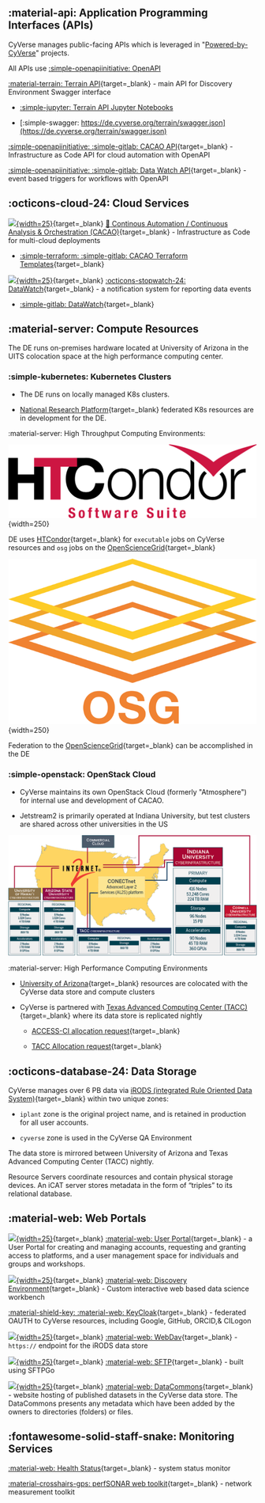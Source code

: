
[de]: ../assets/de/deIcon.svg
[data]: ../assets/de/dataIcon.svg
[cacao]: ../assets/de/cacao-04.png
[ball]: ../assets/de/cyverse_ball_2022.png

## :material-api: Application Programming Interfaces (APIs)

CyVerse manages public-facing APIs which is leveraged in "[Powered-by-CyVerse](https://cyverse.org/powered-by-cyverse)" projects. 

All APIs use [:simple-openapiinitiative: OpenAPI](https://www.openapis.org/)

[:material-terrain: Terrain API](https://de.cyverse.org/terrain/docs/index.html){target=_blank} - main API for Discovery Environment Swagger interface 

* [:simple-jupyter: Terrain API Jupyter Notebooks](https://github.com/cyverse/terrain-notebook)

* [:simple-swagger: https://de.cyverse.org/terrain/swagger.json](https://de.cyverse.org/terrain/swagger.json)

[:simple-openapiinitiative: :simple-gitlab: CACAO API](https://gitlab.com/cyverse/cacao/-/blob/master/docs/openapi/openapi.yaml){target=_blank} - Infrastructure as Code API for cloud automation with OpenAPI

[:simple-openapiinitiative: :simple-gitlab: Data Watch API](https://gitlab.com/cyverse/datawatch/-/blob/master/docs/openapi/datawatch-openapi.yaml){target=_blank} - event based triggers for workflows with OpenAPI

## :octicons-cloud-24: Cloud Services

[![][cacao]{width=25}](https://cyverse.org/cacao){target=_blank} [:chocolate_bar: Continous Automation / Continuous Analysis & Orchestration (CACAO)](https://cyverse.org/cacao){target=_blank} - Infrastructure as Code for multi-cloud deployments

* [:simple-terraform: :simple-gitlab: CACAO Terraform Templates](https://gitlab.com/cyverse/cacao-tf-os-ops/){target=_blank}

[![][cacao]{width=25}](https://gitlab.com/cyverse/datawatch){target=_blank} [:octicons-stopwatch-24: DataWatch](https://gitlab.com/cyverse/datawatch){target=_blank} - a notification system for reporting data events

* [:simple-gitlab: DataWatch](https://gitlab.com/cyverse/datawatch){target=_blank}

## :material-server: Compute Resources

The DE runs on-premises hardware located at University of Arizona in the UITS colocation space at the high performance computing center. 

### :simple-kubernetes: Kubernetes Clusters

* The DE runs on locally managed K8s clusters.

* [National Research Platform](https://nationalresearchplatform.org/){target=_blank} federated K8s resources are in development for the DE.

:material-server: High Throughput Computing Environments:

![htcondor](../assets/HTCondor_red_blk.svg){width=250}

DE uses [HTCondor](https://htcondor.org/){target=_blank} for `executable` jobs on CyVerse resources and `osg` jobs on the [OpenScienceGrid](https://opensciencegrid.org){target=_blank}

![](../assets/OSG_Logo_W_Text.svg){width=250}

Federation to the [OpenScienceGrid](https://opensciencegrid.org){target=_blank} can be accomplished in the DE

### :simple-openstack: OpenStack Cloud 

* CyVerse maintains its own OpenStack Cloud (formerly "Atmosphere") for internal use and development of CACAO.

* Jetstream2 is primarily operated at Indiana University, but test clusters are shared across other universities in the US

![js2](../assets/js2.png)

:material-server: High Performance Computing Environments

* [University of Arizona](https://it.arizona.edu/){target=_blank} resources are colocated with the CyVerse data store and compute clusters

* CyVerse is partnered with [Texas Advanced Computing Center (TACC)](https://www.tacc.utexas.edu/){target=_blank} where its data store is replicated nightly

    * [ACCESS-CI allocation request](https://access-ci.org/){target=_blank}

    * [TACC Allocation request](https://portal.tacc.utexas.edu/allocations-overview){target=_blank}
    
## :octicons-database-24: Data Storage

CyVerse manages over 6 PB data via [iRODS (integrated Rule Oriented Data System)](https://irods.org){target=_blank} within two unique zones:

* `iplant` zone is the original project name, and is retained in production for all user accounts.

* `cyverse` zone is used in the CyVerse QA Environment

The data store is mirrored between University of Arizona and Texas Advanced Computing Center (TACC) nightly.

Resource Servers coordinate resources and contain physical storage devices. An iCAT server stores metadata in the form of “triples” to its relational database. 

## :material-web: Web Portals

[![][ball]{width=25}](https://user.cyverse.org/){target=_blank} [:material-web: User Portal](https://user.cyverse.org){target=_blank} - a User Portal for creating and managing accounts, requesting and granting access to platforms, and a user management space for individuals and groups and workshops. 

[![][de]{width=25}](https://de.cyverse.org){target=_blank} [:material-web: Discovery Environment](https://de.cyverse.org){target=_blank}  - Custom interactive web based data science workbench

[:material-shield-key: :material-web: KeyCloak](https://kc.cyverse.org){target=_blank} - federated OAUTH to CyVerse resources, including Google, GitHub, ORCID,& CILogon

[![][data]{width=25}](https://data.cyverse.org){target=_blank} [:material-web: WebDav](https://data.cyverse.org/){target=_blank} - `https://` endpoint for the iRODS data store

[![][data]{width=25}](){target=_blank} [:material-web: SFTP](/){target=_blank} - built using SFTPGo

[![][data]{width=25}](https://datacommons.cyverse.org){target=_blank} [:material-web: DataCommons](https://datacommons.cyverse.org/){target=_blank} - website hosting of published datasets in the CyVerse data store. The DataCommons presents any metadata which have been added by the owners to directories (folders) or files.

## :fontawesome-solid-staff-snake: Monitoring Services

[:material-web: Health Status](https://status.cyverse.org/){target=_blank} - system status monitor

[:material-crosshairs-gps: perfSONAR web toolkit](http://206.207.252.45/toolkit/){target=_blank} - network measurement toolkit
